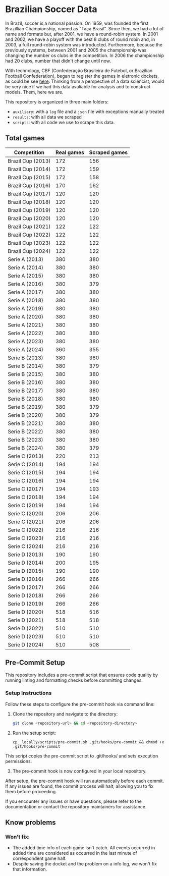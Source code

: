 # Brazilian Soccer Data

In Brazil, soccer is a national passion. On 1959, was founded the first Brazillian Championship, named as "Taça Brasil". Since then, we had a lot of name and formats but, after 2001, we have a round-robin system. In 2001 and 2002, we have a playoff with the best 8 clubs of round robin and, in 2003, a full round-robin system was introducted. Furthermore, because the previously systems, between 2001 and 2005 the championship was changing the number os clubs in the competition. In 2006 the championship had 20 clubs, number that didn't change until now.

With technology, CBF (Confederação Brasileira de Futebol, or Brazilian Football Confederation), began to register the games in eletronic dockets, as could be see [here](https://conteudo.cbf.com.br/sumulas/2013/424172se.pdf). Thinking from a perspective of a data sciencist, would be very nice if we had this data avaliable for analysis and to construct models. Them, here we are.

This repository is organized in three main folders:
 - ```auxiliary```: with a `log` file and a `json` file with exceptions manually treated
 - ```results```: with all data we scraped
 - ```scripts```: with all code we use to scrape this data.

## Total games

|   Competition   |Real games|Scraped games|
|-----------------|----------|-------------|
|Brazil Cup (2013)|    172   |     156     |
|Brazil Cup (2014)|    172   |     159     |
|Brazil Cup (2015)|    172   |     158     |
|Brazil Cup (2016)|    170   |     162     |
|Brazil Cup (2017)|    120   |     120     |
|Brazil Cup (2018)|    120   |     120     |
|Brazil Cup (2019)|    120   |     120     |
|Brazil Cup (2020)|    120   |     120     |
|Brazil Cup (2021)|    122   |     122     |
|Brazil Cup (2022)|    122   |     122     |
|Brazil Cup (2023)|    122   |     122     |
|Brazil Cup (2024)|    122   |     122     |
|  Serie A (2013) |    380   |     380     |
|  Serie A (2014) |    380   |     380     |
|  Serie A (2015) |    380   |     380     |
|  Serie A (2016) |    380   |     379     |
|  Serie A (2017) |    380   |     380     |
|  Serie A (2018) |    380   |     380     |
|  Serie A (2019) |    380   |     380     |
|  Serie A (2020) |    380   |     380     |
|  Serie A (2021) |    380   |     380     |
|  Serie A (2022) |    380   |     380     |
|  Serie A (2023) |    380   |     380     |
|  Serie A (2024) |    360   |     355     |
|  Serie B (2013) |    380   |     380     |
|  Serie B (2014) |    380   |     379     |
|  Serie B (2015) |    380   |     380     |
|  Serie B (2016) |    380   |     380     |
|  Serie B (2017) |    380   |     380     |
|  Serie B (2018) |    380   |     380     |
|  Serie B (2019) |    380   |     379     |
|  Serie B (2020) |    380   |     379     |
|  Serie B (2021) |    380   |     380     |
|  Serie B (2022) |    380   |     380     |
|  Serie B (2023) |    380   |     380     |
|  Serie B (2024) |    380   |     379     |
|  Serie C (2013) |    220   |     213     |
|  Serie C (2014) |    194   |     194     |
|  Serie C (2015) |    194   |     194     |
|  Serie C (2016) |    194   |     194     |
|  Serie C (2017) |    194   |     193     |
|  Serie C (2018) |    194   |     194     |
|  Serie C (2019) |    194   |     194     |
|  Serie C (2020) |    206   |     206     |
|  Serie C (2021) |    206   |     206     |
|  Serie C (2022) |    216   |     216     |
|  Serie C (2023) |    216   |     216     |
|  Serie C (2024) |    216   |     216     |
|  Serie D (2013) |    190   |     190     |
|  Serie D (2014) |    200   |     195     |
|  Serie D (2015) |    190   |     190     |
|  Serie D (2016) |    266   |     266     |
|  Serie D (2017) |    266   |     266     |
|  Serie D (2018) |    266   |     266     |
|  Serie D (2019) |    266   |     266     |
|  Serie D (2020) |    518   |     516     |
|  Serie D (2021) |    518   |     518     |
|  Serie D (2022) |    510   |     510     |
|  Serie D (2023) |    510   |     510     |
|  Serie D (2024) |    510   |     508     |
## Pre-Commit Setup

This repository includes a pre-commit script that ensures code quality by running linting and formatting checks before committing changes.

### Setup Instructions

Follow these steps to configure the pre-commit hook via command line:

1. Clone the repository and navigate to the directory:

   ```bash
   git clone <repository-url> && cd <repository-directory>
   ```

2. Run the setup script:

    ```
    cp _locally/scripts/pre-commit.sh .git/hooks/pre-commit && chmod +x .git/hooks/pre-commit
    ```

This script copies the pre-commit script to .git/hooks/ and sets execution permissions.

3. The pre-commit hook is now configured in your local repository.

After setup, the pre-commit hook will run automatically before each commit. If any issues are found, the commit process will halt, allowing you to fix them before proceeding.

If you encounter any issues or have questions, please refer to the documentation or contact the repository maintainers for assistance.

## Know problems

### Won't fix:
 - The added time info of each game isn't catch. All events occurred in added time are considered as occurred in the last minute of correspondent game half.
 - Despite saving the docket and the problem on a info log, we won't fix that information.
